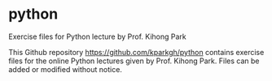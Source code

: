 # python
Exercise files for Python lecture by Prof. Kihong Park

This Github repository https://github.com/kparkgh/python contains exercise files 
for the online Python lectures given by Prof. Kihong Park.
Files can be added or modified without notice.
